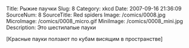 Title: Рыжие паучки 
Slug: 8 
Category: xkcd 
Date: 2007-09-16 21:36:09 
SourceNum: 8 
SourceTitle: Red spiders 
Image: /comics/0008.jpg 
MicroImage: /comics/0008_micro.gif 
MiniImage: /comics/0008_mini.jpg 
Description: Это шестилапые пауки 

[Красные пауки ползают по кубам висящим в пространстве]